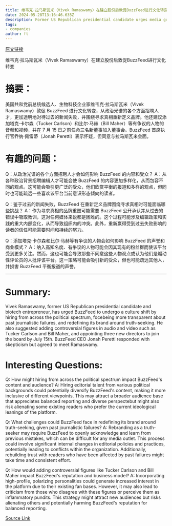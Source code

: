 ```yaml
---
title: 维韦克·拉马斯瓦米（Vivek Ramaswamy）在建立股份后敦促BuzzFeed进行文化转变
date: 2024-05-28T13:16:46.635Z
description: Former US Republican presidential candidate urges media group to hire from ‘across the political spectrum’
tags: 
- companies
author: ft
---
```


[原文链接](https://ft.com/content/6588f873-487f-4ae3-9878-2086c4c8a68d)

维韦克·拉马斯瓦米（Vivek Ramaswamy）在建立股份后敦促BuzzFeed进行文化转变

# 摘要：
美国共和党前总统候选人、生物科技企业家维韦克·拉马斯瓦米（Vivek Ramaswamy）敦促 BuzzFeed 进行文化转变，从政治光谱的各个方面招聘人才，更加透明地对待过去的新闻失败，并围绕寻求真相重新定义品牌。他还建议添加塔克·卡尔森（Tucker Carlson）和比尔·马赫（Bill Maher）等有争议的人物的音频和视频，并在 7 月 15 日之前任命三名新董事加入董事会。BuzzFeed 首席执行官乔纳·佩雷蒂（Jonah Peretti）表示怀疑，但同意与拉马斯瓦米会面。

# 有趣的问题：

Q：从政治光谱的各个方面招聘人才会如何影响 BuzzFeed 的内容和受众？
A：从各种政治背景招聘编辑人才可能会使 BuzzFeed 的内容更加多样化，从而包容不同的观点。这可能会吸引更广泛的受众，他们欣赏平衡的报道和多样的观点，但同时也可能疏远一些喜欢该平台当前意识形态倾向的读者。

Q：鉴于过去的新闻失败，BuzzFeed 在重新定义品牌围绕寻求真相时可能面临哪些挑战？
A：作为寻求真相的品牌重塑可能需要 BuzzFeed 公开承认并从过去的错误中吸取教训，这对任何媒体来说都是困难的。这个过程可能涉及编辑政策和实践的重大内部变化，从而导致组织内的冲突。此外，重新赢得受到过去失败影响的读者的信任可能需要时间和持续的努力。

Q：添加塔克·卡尔森和比尔·马赫等有争议的人物会如何影响 BuzzFeed 的声誉和商业模式？
A：纳入高知名度、有争议的人物可能会因其现有的粉丝群而使该平台受到更多关注。然而，这也可能会导致那些不同意这些人物观点或认为他们是煽动性评论员的人批评该平台。这一策略可能会吸引新的受众，但也可能疏远其他人，并损害 BuzzFeed 平衡报道的声誉。

---

# Summary:
Vivek Ramaswamy, former US Republican presidential candidate and biotech entrepreneur, has urged BuzzFeed to undergo a culture shift by hiring from across the political spectrum, focebeing more transparent about past journalistic failures, and redefining its brand around truth-seeking. He also suggested adding controversial figures in audio and video such as Tucker Carlson and Bill Maher, and appointing three new directors to join the board by July 15th. BuzzFeed CEO Jonah Peretti responded with skepticism but agreed to meet Ramaswamy.

# Interesting Questions:
Q: How might hiring from across the political spectrum impact BuzzFeed's content and audience?
A: Hiring editorial talent from various political backgrounds could potentially diversify BuzzFeed's content, making it more inclusive of different viewpoints. This may attract a broader audience base that appreciates balanced reporting and diverse perspectebut might also risk alienating some existing readers who prefer the current ideological leanings of the platform.

Q: What challenges could BuzzFeed face in redefining its brand around truth-seeking, given past journalistic failures?
A: Rebranding as a truth-seeker may require BuzzFeed to openly acknowledge and learn from previous mistakes, which can be difficult for any media outlet. This process could involve significant internal changes in editorial policies and practices, potentially leading to conflicts within the organization. Additionally, rebuilding trust with readers who have been affected by past failures might take time and consistent effort.

Q: How would adding controversial figures like Tucker Carlson and Bill Maher impact BuzzFeed's reputation and business model?
A: Incorporating high-profile, polarizing personalities could generate increased interest in the platform due to their existing fan bases. However, it may also lead to criticism from those who disagree with these figures or perceive them as inflammatory pundits. This strategy might attract new audiences but risks alienating others and potentially harming BuzzFeed's reputation for balanced reporting.

[Source Link](https://ft.com/content/6588f873-487f-4ae3-9878-2086c4c8a68d)

